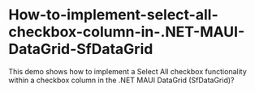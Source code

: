 # How-to-implement-select-all-checkbox-column-in-.NET-MAUI-DataGrid-SfDataGrid
This demo shows how to implement a Select All checkbox functionality within a checkbox column in the .NET MAUI DataGrid (SfDataGrid)?
